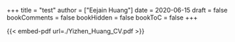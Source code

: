 +++
title = "test"
author = ["Eejain Huang"]
date = 2020-06-15
draft = false
bookComments = false
bookHidden = false
bookToC = false
+++



{{< embed-pdf url=./Yizhen_Huang_CV.pdf >}}
